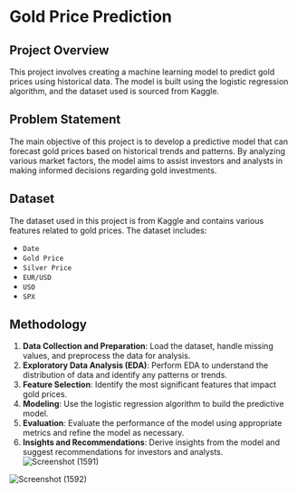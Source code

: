 
# Gold Price Prediction
## Project Overview

This project involves creating a machine learning model to predict gold prices using historical data. The model is built using the logistic regression algorithm, and the dataset used is sourced from Kaggle.

## Problem Statement

The main objective of this project is to develop a predictive model that can forecast gold prices based on historical trends and patterns. By analyzing various market factors, the model aims to assist investors and analysts in making informed decisions regarding gold investments.

## Dataset

The dataset used in this project is from Kaggle and contains various features related to gold prices. The dataset includes:

- `Date`
- `Gold Price`
- `Silver Price`
- `EUR/USD`
- `USO`
- `SPX`

## Methodology

1. **Data Collection and Preparation**: Load the dataset, handle missing values, and preprocess the data for analysis.
2. **Exploratory Data Analysis (EDA)**: Perform EDA to understand the distribution of data and identify any patterns or trends.
3. **Feature Selection**: Identify the most significant features that impact gold prices.
4. **Modeling**: Use the logistic regression algorithm to build the predictive model.
5. **Evaluation**: Evaluate the performance of the model using appropriate metrics and refine the model as necessary.
6. **Insights and Recommendations**: Derive insights from the model and suggest recommendations for investors and analysts.
![Screenshot (1591)](https://github.com/user-attachments/assets/05e87836-a007-4bbb-bac5-ded709a9a9e2)


![Screenshot (1592)](https://github.com/user-attachments/assets/540ea1a0-42db-4e68-9e1d-a2d74a214ab7)
